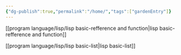 ```yaml
---
{"dg-publish":true,"permalink":"/home/","tags":["gardenEntry"]}
---
```



[[program language/lisp/lisp basic-refference and function\|lisp basic-refference and function]]

[[program language/lisp/lisp basic-list\|lisp basic-list]]
